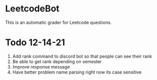 # LeetcodeBot
This is an automatic grader for Leetcode questions.
# Todo 12-14-21
1. Add rank command to discord bot so that people can see their rank 
2. Be able to get rank depending on semester 
3. Improve response message 
4. Have better problem name parsing right now its case sensitive 